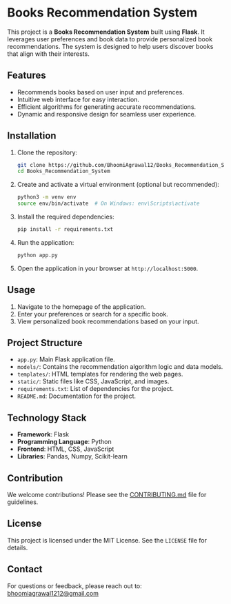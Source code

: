 # Books Recommendation System  

This project is a **Books Recommendation System** built using **Flask**. It leverages user preferences and book data to provide personalized book recommendations. The system is designed to help users discover books that align with their interests.  

## Features  

- Recommends books based on user input and preferences.  
- Intuitive web interface for easy interaction.  
- Efficient algorithms for generating accurate recommendations.  
- Dynamic and responsive design for seamless user experience.  

## Installation  

1. Clone the repository:  
   ```bash
   git clone https://github.com/BhoomiAgrawal12/Books_Recommendation_System.git  
   cd Books_Recommendation_System  
   ```  

2. Create and activate a virtual environment (optional but recommended):  
   ```bash
   python3 -m venv env  
   source env/bin/activate  # On Windows: env\Scripts\activate  
   ```  

3. Install the required dependencies:  
   ```bash
   pip install -r requirements.txt  
   ```  

4. Run the application:  
   ```bash
   python app.py  
   ```  

5. Open the application in your browser at `http://localhost:5000`.  

## Usage  

1. Navigate to the homepage of the application.  
2. Enter your preferences or search for a specific book.  
3. View personalized book recommendations based on your input.  

## Project Structure  

- `app.py`: Main Flask application file.  
- `models/`: Contains the recommendation algorithm logic and data models.  
- `templates/`: HTML templates for rendering the web pages.  
- `static/`: Static files like CSS, JavaScript, and images.  
- `requirements.txt`: List of dependencies for the project.  
- `README.md`: Documentation for the project.  

## Technology Stack  

- **Framework**: Flask  
- **Programming Language**: Python  
- **Frontend**: HTML, CSS, JavaScript  
- **Libraries**: Pandas, Numpy, Scikit-learn  

## Contribution  

We welcome contributions! Please see the [CONTRIBUTING.md](CONTRIBUTING.md) file for guidelines.  

## License  

This project is licensed under the MIT License. See the `LICENSE` file for details.  

## Contact  

For questions or feedback, please reach out to:  
[bhoomiagrawal1212@gmail.com](bhoomiagrawal1212@gmail.com)  
